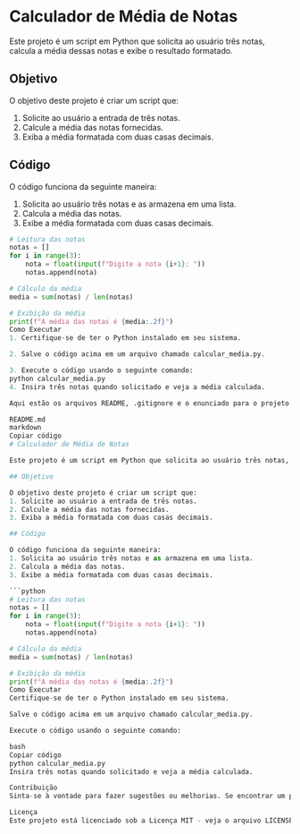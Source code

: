 # Calculador de Média de Notas

Este projeto é um script em Python que solicita ao usuário três notas, calcula a média dessas notas e exibe o resultado formatado.

## Objetivo

O objetivo deste projeto é criar um script que:
1. Solicite ao usuário a entrada de três notas.
2. Calcule a média das notas fornecidas.
3. Exiba a média formatada com duas casas decimais.

## Código

O código funciona da seguinte maneira:
1. Solicita ao usuário três notas e as armazena em uma lista.
2. Calcula a média das notas.
3. Exibe a média formatada com duas casas decimais.

```python
# Leitura das notas 
notas = []
for i in range(3):
    nota = float(input(f"Digite a nota {i+1}: "))
    notas.append(nota)

# Cálculo da média 
media = sum(notas) / len(notas)

# Exibição da média 
print(f"A média das notas é {media:.2f}")
Como Executar
1. Certifique-se de ter o Python instalado em seu sistema.

2. Salve o código acima em um arquivo chamado calcular_media.py.

3. Execute o código usando o seguinte comando:
python calcular_media.py
4. Insira três notas quando solicitado e veja a média calculada.

Aqui estão os arquivos README, .gitignore e o enunciado para o projeto que calcula a média de notas fornecidas pelo usuário:

README.md
markdown
Copiar código
# Calculador de Média de Notas

Este projeto é um script em Python que solicita ao usuário três notas, calcula a média dessas notas e exibe o resultado formatado.

## Objetivo

O objetivo deste projeto é criar um script que:
1. Solicite ao usuário a entrada de três notas.
2. Calcule a média das notas fornecidas.
3. Exiba a média formatada com duas casas decimais.

## Código

O código funciona da seguinte maneira:
1. Solicita ao usuário três notas e as armazena em uma lista.
2. Calcula a média das notas.
3. Exibe a média formatada com duas casas decimais.

```python
# Leitura das notas 
notas = []
for i in range(3):
    nota = float(input(f"Digite a nota {i+1}: "))
    notas.append(nota)

# Cálculo da média 
media = sum(notas) / len(notas)

# Exibição da média 
print(f"A média das notas é {media:.2f}")
Como Executar
Certifique-se de ter o Python instalado em seu sistema.

Salve o código acima em um arquivo chamado calcular_media.py.

Execute o código usando o seguinte comando:

bash
Copiar código
python calcular_media.py
Insira três notas quando solicitado e veja a média calculada.

Contribuição
Sinta-se à vontade para fazer sugestões ou melhorias. Se encontrar um problema ou tiver uma ideia para aprimorar o projeto, por favor, abra uma issue ou envie um pull request.

Licença
Este projeto está licenciado sob a Licença MIT - veja o arquivo LICENSE para mais detalhes.
